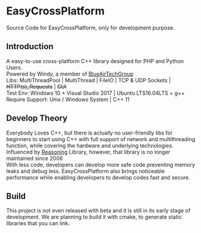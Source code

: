 # EasyCrossPlatform
Source Code for EasyCrossPlatform, only for development purpose.
## Introduction
A easy-to-use cross-platform C++ library designed for PHP and Python Users.<br />
Powered by Windy, a member of <a href="http://www.xsyds.cn/" target="_blank">BlueAirTechGroup</a><br />
Libs: MultiThreadPool | MultiThread | FileIO | TCP & UDP Sockets | <strike>HTTP(s)_Requests</strike> | <strike>GUI</strike><br />
Test Env: Windows 10 + Visual Studio 2017 | Ubuntu LTS16.04LTS + g++<br />
Require Support: Unix / Windows System | C++ 11
## Develop Theory
Everybody Loves C++, but there is actually no user-friendly libs for beginners to start using C++ with full support of network and multithreading function, while covering the hardware and underlying technologies. <br />
Influenced by <a href="http://reasoning.biz" target="_blank">Reasoning</a> Library, however, that library is no longer maintained since 2008<br />
With less code, developers can develop more safe code preventing memory leaks and debug less. EasyCrossPlatform also brings noticeable performance while enabling developers to develop codes fast and secure.<br />
## Build
This project is not even released with beta and it is still in its early stage of development. We are planning to build it with cmake, to generate static libraries that you can link.